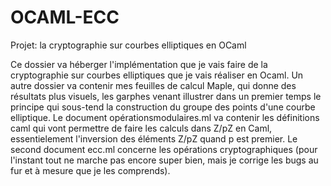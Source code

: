 OCAML-ECC
=========

Projet: la cryptographie sur courbes elliptiques en OCaml

Ce dossier va héberger l'implémentation que je vais faire de la cryptographie sur courbes elliptiques que je vais réaliser en Ocaml.
Un autre dossier va contenir mes feuilles de calcul Maple, qui donne des résultats plus visuels, les garphes venant illustrer dans un premier temps le principe qui sous-tend la construction du groupe des points d'une courbe elliptique.
Le document opérationsmodulaires.ml va contenir les définitions caml qui vont permettre de faire les calculs dans Z/pZ en Caml, essentielement l'inversion des éléments  Z/pZ quand p est premier.
Le second document ecc.ml concerne les opérations cryptographiques (pour l'instant tout ne marche pas encore super bien, mais je corrige les bugs au fur et à mesure que je les comprends).
